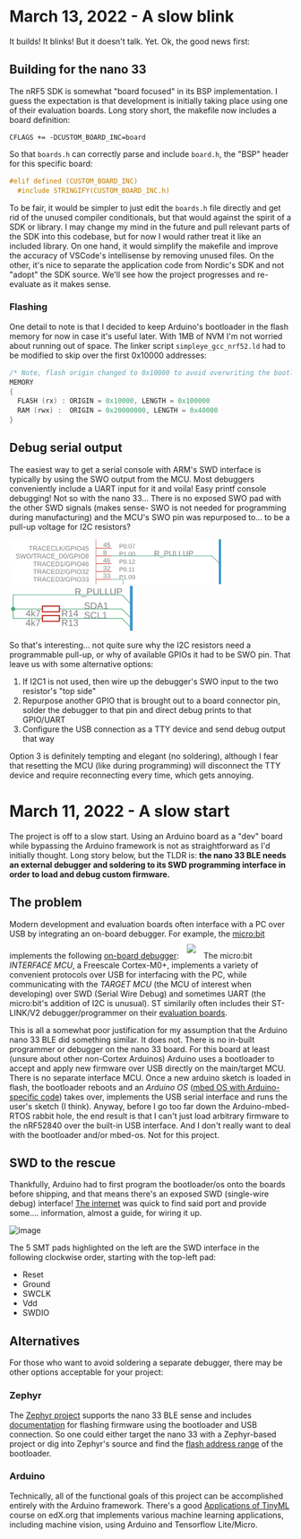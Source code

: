 # March 13, 2022 - A slow blink
It builds! It blinks! But it doesn't talk. Yet. Ok, the good news first:
## Building for the nano 33
The nRF5 SDK is somewhat "board focused" in its BSP implementation. I guess the expectation is that development is initially taking place using one of their evaluation boards. Long story short, the makefile now includes a board definition: 
```
CFLAGS += -DCUSTOM_BOARD_INC=board
```
So that `boards.h` can correctly parse and include `board.h`, the "BSP" header for this specific board:
```C
#elif defined (CUSTOM_BOARD_INC)
  #include STRINGIFY(CUSTOM_BOARD_INC.h)
```
To be fair, it would be simpler to just edit the `boards.h` file directly and get rid of the unused compiler conditionals, but that would against the spirit of a SDK or library. I may change my mind in the future and pull relevant parts of the SDK into this codebase, but for now I would rather treat it like an included library. On one hand, it would simplify the makefile and improve the accuracy of VSCode's intellisense by removing unused files. On the other, it's nice to separate the application code from Nordic's SDK and not "adopt" the SDK source. We'll see how the project progresses and re-evaluate as it makes sense.
### Flashing
One detail to note is that I decided to keep Arduino's bootloader in the flash memory for now in case it's useful later. With 1MB of NVM I'm not worried about running out of space. The linker script `simpleye_gcc_nrf52.ld` had to be modified to skip over the first 0x10000 addresses:
```C
/* Note, flash origin changed to 0x10000 to avoid overwriting the bootloader */
MEMORY
{
  FLASH (rx) : ORIGIN = 0x10000, LENGTH = 0x100000
  RAM (rwx) :  ORIGIN = 0x20000000, LENGTH = 0x40000
}
```
## Debug serial output
The easiest way to get a serial console with ARM's SWD interface is typically by using the SWO output from the MCU. Most debuggers conveniently include a UART input for it and voila! Easy printf console debugging! Not so with the nano 33... There is no exposed SWO pad with the other SWD signals (makes sense- SWO is not needed for programming during manufacturing) and the MCU's SWO pin was repurposed to... to be a pull-up voltage for I2C resistors?

<img src="assets/swo_pullup1.jpg" height=80/> <img src="assets/swo_pullup2.jpg" height=80/>

So that's interesting... not quite sure why the I2C resistors need a programmable pull-up, or why of available GPIOs it had to be SWO pin. That leave us with some alternative options:

1. If I2C1 is not used, then wire up the debugger's SWO input to the two resistor's "top side"
2. Repurpose another GPIO that is brought out to a board connector pin, solder the debugger to that pin and direct debug prints to that GPIO/UART
3. Configure the USB connection as a TTY device and send debug output that way

Option 3 is definitely tempting and elegant (no soldering), although I fear that resetting the MCU (like during programming) will disconnect the TTY device and require reconnecting every time, which gets annoying.


# March 11, 2022 - A slow start
The project is off to a slow start. Using an Arduino board as a "dev" board while bypassing the Arduino framework is not as straightforward as I'd initially thought. Long story below, but the TLDR is: **the nano 33 BLE needs an external debugger and soldering to its SWD programming interface in order to load and debug custom firmware.**

## The problem
Modern development and evaluation boards often interface with a PC over USB by integrating an on-board debugger. For example, the [micro:bit](https://microbit.org) implements the following [on-board debugger](https://tech.microbit.org/software/daplink-interface):
<img src= "https://tech.microbit.org/docs/software/assets/v2-interface.png" style="background-color:white;border:10px solid white;" />
The micro:bit *INTERFACE MCU*, a Freescale Cortex-M0+, implements a variety of convenient protocols over USB for interfacing with the PC, while communicating with the *TARGET MCU* (the MCU of interest when developing) over SWD (Serial Wire Debug) and sometimes UART (the micro:bit's addition of I2C is unusual). ST similarily often includes their ST-LINK/V2 debugger/programmer on their [evaluation boards](https://www.st.com/en/evaluation-tools/32f411ediscovery.html).

This is all a somewhat poor justification for my assumption that the Arduino nano 33 BLE did something similar. It does not. There is no in-built programmer or debugger on the nano 33 board. For this board at least (unsure about other non-Cortex Arduinos) Arduino uses a bootloader to accept and apply new firmware over USB directly on the main/target MCU. There is no separate interface MCU. Once a new arduino sketch is loaded in flash, the bootloader reboots and an *Arduino OS* ([mbed OS with Arduino-specific code](https://github.com/arduino/ArduinoCore-mbed)) takes over, implements the USB serial interface and runs the user's sketch (I think). Anyway, before I go too far down the Arduino-mbed-RTOS rabbit hole, the end result is that I can't just load arbitrary firmware to the nRF52840 over the built-in USB interface. And I don't really want to deal with the bootloader and/or mbed-os. Not for this project.

## SWD to the rescue
Thankfully, Arduino had to first program the bootloader/os onto the boards before shipping, and that means there's an exposed SWD (single-wire debug) interface! [The internet](https://hackaday.io/project/168903/instructions) was quick to find said port and provide some.... information, almost a guide, for wiring it up.

![image](https://cdn.hackaday.io/images/5180881576180008097.jpg)

The 5 SMT pads highlighted on the left are the SWD interface in the following clockwise order, starting with the top-left pad:
- Reset
- Ground
- SWCLK
- Vdd
- SWDIO

## Alternatives
For those who want to avoid soldering a separate debugger, there may be other options acceptable for your project:
### Zephyr
The [Zephyr project](https://zephyrproject.org) supports the nano 33 BLE sense and includes [documentation](https://docs.zephyrproject.org/latest/boards/arm/arduino_nano_33_ble/doc/index.html) for flashing firmware using the bootloader and USB connection. So one could either target the nano 33 with a Zephyr-based project or dig into Zephyr's source and find the [flash address range](https://github.com/zephyrproject-rtos/zephyr/blob/main/boards/arm/arduino_nano_33_ble/arduino_nano_33_ble.dts) of the bootloader.
### Arduino
Technically, all of the functional goals of this project can be accomplished entirely with the Arduino framework. There's a good [Applications of TinyML](https://www.edx.org/course/applications-of-tinyml) course on edX.org that implements various machine learning applications, including machine vision, using Arduino and Tensorflow Lite/Micro.
